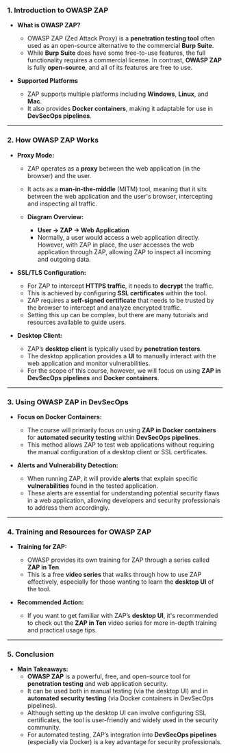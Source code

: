 ### 1. **Introduction to OWASP ZAP**

- **What is OWASP ZAP?**
  - OWASP ZAP (Zed Attack Proxy) is a **penetration testing tool** often used as an open-source alternative to the commercial **Burp Suite**.
  - While **Burp Suite** does have some free-to-use features, the full functionality requires a commercial license. In contrast, **OWASP ZAP** is fully **open-source**, and all of its features are free to use.
  
- **Supported Platforms**
  - ZAP supports multiple platforms including **Windows**, **Linux**, and **Mac**.
  - It also provides **Docker containers**, making it adaptable for use in **DevSecOps pipelines**.

---

### 2. **How OWASP ZAP Works**

- **Proxy Mode:**
  - ZAP operates as a **proxy** between the web application (in the browser) and the user.
  - It acts as a **man-in-the-middle** (MITM) tool, meaning that it sits between the web application and the user's browser, intercepting and inspecting all traffic.
  
  - **Diagram Overview:**
    - **User → ZAP → Web Application**
    - Normally, a user would access a web application directly. However, with ZAP in place, the user accesses the web application through ZAP, allowing ZAP to inspect all incoming and outgoing data.

- **SSL/TLS Configuration:**
  - For ZAP to intercept **HTTPS traffic**, it needs to **decrypt** the traffic.
  - This is achieved by configuring **SSL certificates** within the tool.
  - ZAP requires a **self-signed certificate** that needs to be trusted by the browser to intercept and analyze encrypted traffic.
  - Setting this up can be complex, but there are many tutorials and resources available to guide users.

- **Desktop Client:**
  - ZAP’s **desktop client** is typically used by **penetration testers**.
  - The desktop application provides a **UI** to manually interact with the web application and monitor vulnerabilities.
  - For the scope of this course, however, we will focus on using **ZAP in DevSecOps pipelines** and **Docker containers**.

---

### 3. **Using OWASP ZAP in DevSecOps**

- **Focus on Docker Containers:**
  - The course will primarily focus on using **ZAP in Docker containers** for **automated security testing** within **DevSecOps pipelines**.
  - This method allows ZAP to test web applications without requiring the manual configuration of a desktop client or SSL certificates.

- **Alerts and Vulnerability Detection:**
  - When running ZAP, it will provide **alerts** that explain specific **vulnerabilities** found in the tested application.
  - These alerts are essential for understanding potential security flaws in a web application, allowing developers and security professionals to address them accordingly.

---

### 4. **Training and Resources for OWASP ZAP**

- **Training for ZAP:**
  - OWASP provides its own training for ZAP through a series called **ZAP in Ten**. 
  - This is a free **video series** that walks through how to use ZAP effectively, especially for those wanting to learn the **desktop UI** of the tool.

- **Recommended Action:**
  - If you want to get familiar with ZAP’s **desktop UI**, it's recommended to check out the **ZAP in Ten** video series for more in-depth training and practical usage tips.

---

### 5. **Conclusion**

- **Main Takeaways:**
  - **OWASP ZAP** is a powerful, free, and open-source tool for **penetration testing** and web application security.
  - It can be used both in manual testing (via the desktop UI) and in **automated security testing** (via Docker containers in DevSecOps pipelines).
  - Although setting up the desktop UI can involve configuring SSL certificates, the tool is user-friendly and widely used in the security community.
  - For automated testing, ZAP’s integration into **DevSecOps pipelines** (especially via Docker) is a key advantage for security professionals.